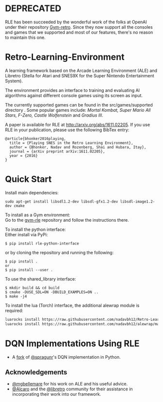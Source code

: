 # DEPRECATED
RLE has been succeeded by the wonderful work of the folks at OpenAI under their repository [Gym-retro](https://github.com/openai/retro). 
Since they now support all the consoles and games that we supported and most of our features, there's no reason to maintain this one.

# Retro-Learning-Environment
A learning framework based on the Arcade Learning Environment (ALE) and Libretro (Stella for Atari and SNES9X for the Super Nintendo Entertainment System).

The environment provides an interface to training and evaluating AI algorithms against different console games using its screen as input.

The currently supported games can be found in the src/games/supported directory .
Some popular games include: _Mortal Kombat, Super Mario All Stars, F-Zero, Castle Wolfenstein_ and _Gradius III_.

A paper is available for RLE at http://arxiv.org/abs/1611.02205.
If you use RLE in your publication, please use the following BibTex entry:
  
    @article{bhonker2016playing,
      title = {Playing SNES in the Retro Learning Environment},
      author = {Bhonker, Nadav and Rozenberg, Shai and Hubara, Itay},
      journal = {arXiv preprint arXiv:1611.02205},
      year = {2016}
    }
   
Quick Start
===============================

Install main dependencies:
```
sudo apt-get install libsdl1.2-dev libsdl-gfx1.2-dev libsdl-image1.2-dev cmake
```
To install as a Gym environment:  
Go to the [gym-rle](https://github.com/nadavbh12/gym-rle) repository and follow the instructions there.

To install the python interface:  
Either install via PyPi:
```
$ pip install rle-python-interface
```
or by cloning the repository and running the following:
```
$ pip install .
or
$ pip install --user .
```

To use the shared_library interface:

```
$ mkdir build && cd build
$ cmake -DUSE_SDL=ON -DBUILD_EXAMPLES=ON ..
$ make -j4
```

To install the lua (Torch) interface, the additional alewrap module is required:
```sh
luarocks install https://raw.githubusercontent.com/nadavbh12/Retro-Learning-Environment/master/ale-2-0.rockspec
luarocks install https://raw.githubusercontent.com/nadavbh12/alewrap/master/alewrap-0-0.rockspec
```

DQN Implementations Using RLE
===============================
- A [fork](https://github.com/nadavbh12/deep_q_rl) of [@spragunr](https://github.com/spragunr)'s DQN implementation in Python.

## Acknowledgements
- [@mgbellemare](https://github.com/mgbellemare) for his work on ALE and his useful advice.
- [@Alcaro](https://github.com/Alcaro) and the [@libretro](https://github.com/libretro) community for their assistance in incorporating their work into our framework.
